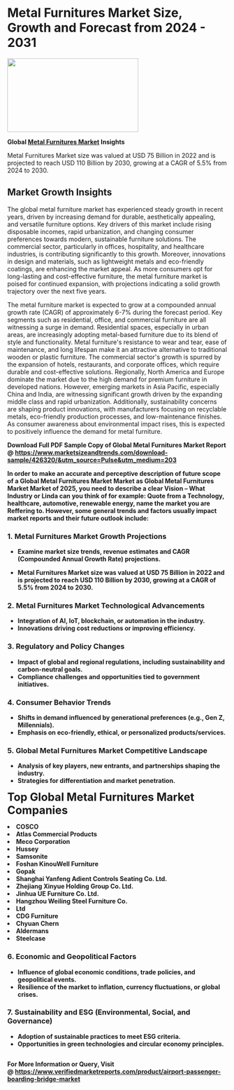 <H1>Metal Furnitures Market Size, Growth and Forecast from 2024 - 2031</H1><img class="aligncenter size-medium wp-image-584254" src="https://thirdeyenews.in/wp-content/uploads/2024/09/Global-Market-Research-300x168.jpeg" alt="" width="300" height="168" /><p><strong>Global&nbsp;<a href="https://www.marketsizeandtrends.com/download-sample/426320/&amp;utm_source=Pulse&amp;utm_medium=203">Metal Furnitures Market</a> Insights</strong></p><p>Metal Furnitures Market size was valued at USD 75 Billion in 2022 and is projected to reach USD 110 Billion by 2030, growing at a CAGR of 5.5% from 2024 to 2030.</p><p><h2>Market Growth Insights</h2> <p>The global metal furniture market has experienced steady growth in recent years, driven by increasing demand for durable, aesthetically appealing, and versatile furniture options. Key drivers of this market include rising disposable incomes, rapid urbanization, and changing consumer preferences towards modern, sustainable furniture solutions. The commercial sector, particularly in offices, hospitality, and healthcare industries, is contributing significantly to this growth. Moreover, innovations in design and materials, such as lightweight metals and eco-friendly coatings, are enhancing the market appeal. As more consumers opt for long-lasting and cost-effective furniture, the metal furniture market is poised for continued expansion, with projections indicating a solid growth trajectory over the next five years.</p> <p><strong></strong></p> <p>The metal furniture market is expected to grow at a compounded annual growth rate (CAGR) of approximately 6-7% during the forecast period. Key segments such as residential, office, and commercial furniture are all witnessing a surge in demand. Residential spaces, especially in urban areas, are increasingly adopting metal-based furniture due to its blend of style and functionality. Metal furniture's resistance to wear and tear, ease of maintenance, and long lifespan make it an attractive alternative to traditional wooden or plastic furniture. The commercial sector's growth is spurred by the expansion of hotels, restaurants, and corporate offices, which require durable and cost-effective solutions. Regionally, North America and Europe dominate the market due to the high demand for premium furniture in developed nations. However, emerging markets in Asia Pacific, especially China and India, are witnessing significant growth driven by the expanding middle class and rapid urbanization. Additionally, sustainability concerns are shaping product innovations, with manufacturers focusing on recyclable metals, eco-friendly production processes, and low-maintenance finishes. As consumer awareness about environmental impact rises, this is expected to positively influence the demand for metal furniture. <p><strong></p><p><span class=""><strong>Download Full PDF Sample Copy of Global Metal Furnitures Market Report</strong> @ <a href="https://www.marketsizeandtrends.com/download-sample/426320/&amp;utm_source=Pulse&amp;utm_medium=203" target="_blank">https://www.marketsizeandtrends.com/download-sample/426320/&amp;utm_source=Pulse&amp;utm_medium=203</a></span></p><p>In order to make an accurate and perceptive description of future scope of a Global&nbsp;Metal Furnitures Market Market as Global&nbsp;Metal Furnitures Market Market of 2025, you need to describe a clear Vision &ndash; What Industry or Linda can you think of for example: Quote from a Technology, healthcare, automotive, renewable energy, name the market you are Reffering to. However, some general trends and factors usually impact market reports and their future outlook include:</p><h3>1.&nbsp;<strong>Metal Furnitures Market Growth Projections</strong></h3><ul><li>Examine market size trends, revenue estimates and CAGR (Compounded Annual Growth Rate) projections.</li><li><p>Metal Furnitures Market size was valued at USD 75 Billion in 2022 and is projected to reach USD 110 Billion by 2030, growing at a CAGR of 5.5% from 2024 to 2030.</p></li></ul><h3>2.&nbsp;<strong>Metal Furnitures Market Technological Advancements</strong></h3><ul><li>Integration of AI, IoT, blockchain, or automation in the industry.</li><li>Innovations driving cost reductions or improving efficiency.</li></ul><h3>3.&nbsp;<strong>Regulatory and Policy Changes</strong></h3><ul><li>Impact of global and regional regulations, including sustainability and carbon-neutral goals.</li><li>Compliance challenges and opportunities tied to government initiatives.</li></ul><h3>4.&nbsp;<strong>Consumer Behavior Trends</strong></h3><ul><li>Shifts in demand influenced by generational preferences (e.g., Gen Z, Millennials).</li><li>Emphasis on eco-friendly, ethical, or personalized products/services.</li></ul><h3>5.&nbsp;<strong>Global Metal Furnitures Market Competitive Landscape</strong></h3><ul><li>Analysis of key players, new entrants, and partnerships shaping the industry.</li><li>Strategies for differentiation and market penetration.</li></ul><p data-pm-slice="1 1 []"><span style="color: inherit; font-family: inherit; font-size: 25px;">Top Global Metal Furnitures Market Companies</span></p><div class="" data-test-id=""><p><li>COSCO</li><li> Atlas Commercial Products</li><li> Meco Corporation</li><li> Hussey</li><li> Samsonite</li><li> Foshan KinouWell Furniture</li><li> Gopak</li><li> Shanghai Yanfeng Adient Controls Seating Co. Ltd.</li><li> Zhejiang Xinyue Holding Group Co. Ltd.</li><li> Jinhua UE Furniture Co. Ltd.</li><li> Hangzhou Weiling Steel Furniture Co.</li><li> Ltd</li><li> CDG Furniture</li><li> Chyuan Chern</li><li> Aldermans</li><li> Steelcase</li></p></div><h3>6.&nbsp;<strong>Economic and Geopolitical Factors</strong></h3><ul><li>Influence of global economic conditions, trade policies, and geopolitical events.</li><li>Resilience of the market to inflation, currency fluctuations, or global crises.</li></ul><h3>7.&nbsp;<strong>Sustainability and ESG (Environmental, Social, and Governance)</strong></h3><ul><li>Adoption of sustainable practices to meet ESG criteria.</li><li>Opportunities in green technologies and circular economy principles.</li></ul><h2><strong style="font-size: 14px;">For More Information or Query, Visit @&nbsp;</strong><a style="background-color: #ffffff; font-size: 14px;" href="https://www.marketsizeandtrends.com/report/metal-furnitures-market/" target="_blank">https://www.verifiedmarketreports.com/product/airport-passenger-boarding-bridge-market</a></h2>
